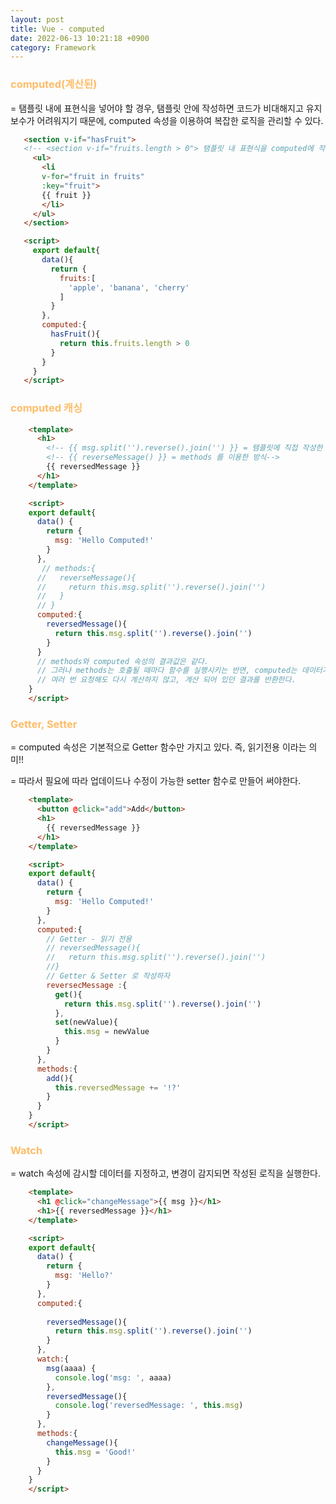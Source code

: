 ```yaml
---
layout: post
title: Vue - computed
date: 2022-06-13 10:21:18 +0900
category: Framework
---
```

 
### <span style="color:#febc68;font-weight:bold">computed(계산된)</span>  
 = 탬플릿 내에 표현식을 넣어야 할 경우, 탬플릿 안에 작성하면 코드가 비대해지고 유지보수가 어려워지기 때문에, computed 속성을 이용하여 복잡한 로직을 관리할 수 있다.

 ```html
    <section v-if="hasFruit"> 
    <!-- <section v-if="fruits.length > 0"> 탬플릿 내 표현식을 computed에 작성하여 간결화-->
      <ul>
        <li 
        v-for="fruit in fruits" 
        :key="fruit"> 
        {{ fruit }} 
        </li>
      </ul>
    </section>

    <script>
      export default{
        data(){
          return {
            fruits:[
              'apple', 'banana', 'cherry'
            ]
          }
        },
        computed:{
          hasFruit(){
            return this.fruits.length > 0
          }
        }
      }
    </script>
  ```


### <span style="color:#febc68;font-weight:bold">computed 캐싱</span> 

```html
    <template>
      <h1>
        <!-- {{ msg.split('').reverse().join('') }} = 탬플릿에 직접 작성한 표현식-->
        <!-- {{ reverseMessage() }} = methods 를 이용한 방식-->
        {{ reversedMessage }}
      </h1>
    </template>

    <script>
    export default{
      data() {
        return {
          msg: 'Hello Computed!'
        }
      },
       // methods:{
      //   reverseMessage(){
      //     return this.msg.split('').reverse().join('')
      //   }
      // }
      computed:{
        reversedMessage(){
          return this.msg.split('').reverse().join('')
        }
      }
      // methods와 computed 속성의 결과값은 같다.
      // 그러나 methods는 호출될 때마다 함수를 실행시키는 반면, computed는 데이터가 변경될 때만 함수를 다시 실행하기 때문에, 
      // 여러 번 요청해도 다시 계산하지 않고, 계산 되어 있던 결과를 반환한다.
    }
    </script>
  ```

### <span style="color:#febc68;font-weight:bold">Getter, Setter</span>  
= computed 속성은 기본적으로 Getter 함수만 가지고 있다. 즉, 읽기전용 이라는 의미!!  

= 따라서 필요에 따라 업데이드나 수정이 가능한 setter 함수로 만들어 써야한다. 
```html
    <template>
      <button @click="add">Add</button>
      <h1>
        {{ reversedMessage }}
      </h1>
    </template>

    <script>
    export default{
      data() {
        return {
          msg: 'Hello Computed!'
        }
      },
      computed:{
        // Getter - 읽기 전용
        // reversedMessage(){
        //   return this.msg.split('').reverse().join('')
        //}
        // Getter & Setter 로 작성하자
        reversecMessage :{
          get(){
            return this.msg.split('').reverse().join('')
          },
          set(newValue){
            this.msg = newValue
          }
        }
      },
      methods:{
        add(){
          this.reversedMessage += '!?'
        }
      }
    }
    </script>
  ```


### <span style="color:#febc68;font-weight:bold">Watch</span> 
= watch 속성에 감시할 데이터를 지정하고, 변경이 감지되면 작성된 로직을 실행한다.
```html
    <template>
      <h1 @click="changeMessage">{{ msg }}</h1>
      <h1>{{ reversedMessage }}</h1>
    </template>

    <script>
    export default{
      data() {
        return {
          msg: 'Hello?'
        }
      },
      computed:{
        
        reversedMessage(){
          return this.msg.split('').reverse().join('')
        }
      },
      watch:{
        msg(aaaa) {
          console.log('msg: ', aaaa)
        },
        reversedMessage(){
          console.log('reversedMessage: ', this.msg)
        }
      },
      methods:{
        changeMessage(){
          this.msg = 'Good!'
        }
      }
    }
    </script>
  ```